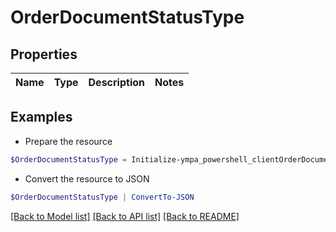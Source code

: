 # OrderDocumentStatusType
## Properties

Name | Type | Description | Notes
------------ | ------------- | ------------- | -------------

## Examples

- Prepare the resource
```powershell
$OrderDocumentStatusType = Initialize-ympa_powershell_clientOrderDocumentStatusType 
```

- Convert the resource to JSON
```powershell
$OrderDocumentStatusType | ConvertTo-JSON
```

[[Back to Model list]](../README.md#documentation-for-models) [[Back to API list]](../README.md#documentation-for-api-endpoints) [[Back to README]](../README.md)

